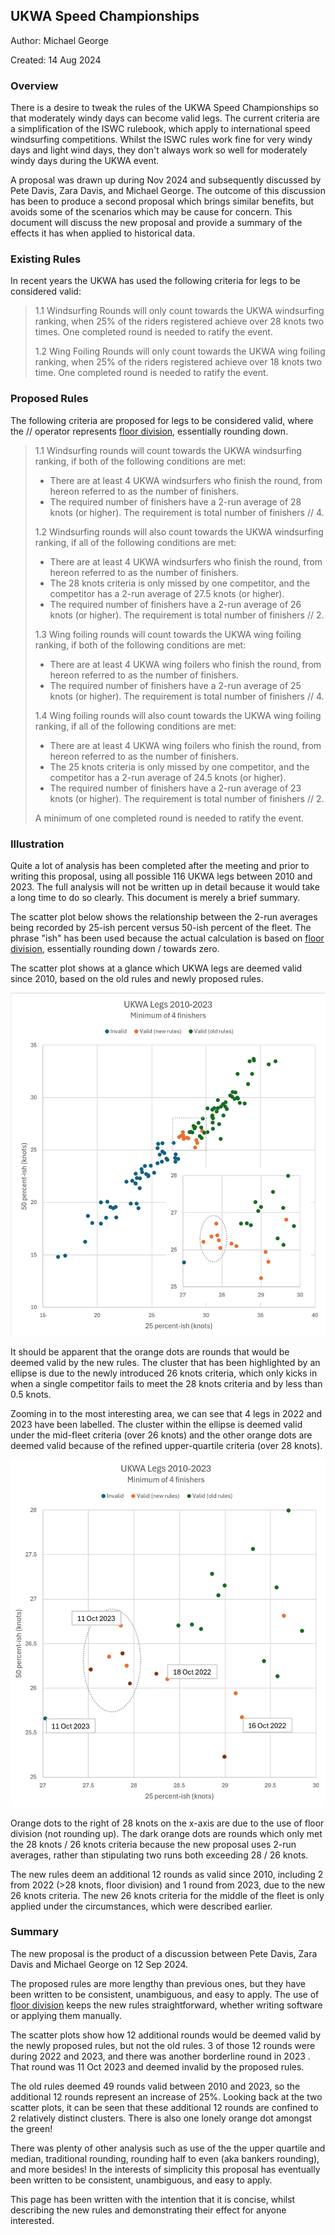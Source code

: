 ## UKWA Speed Championships

Author: Michael George

Created: 14 Aug 2024



### Overview

There is a desire to tweak the rules of the UKWA Speed Championships so that moderately windy days can become valid legs. The current criteria are a simplification of the ISWC rulebook, which apply to international speed windsurfing competitions. Whilst the ISWC rules work fine for very windy days and light wind days, they don't always work so well for moderately windy days during the UKWA event.

A proposal was drawn up during Nov 2024 and subsequently discussed by Pete Davis, Zara Davis, and Michael George. The outcome of this discussion has been to produce a second proposal which brings similar benefits, but avoids some of the scenarios which may be cause for concern. This document will discuss the new proposal and provide a summary of the effects it has when applied to historical data.



### Existing Rules

In recent years the UKWA has used the following criteria for legs to be considered valid:

> 1.1 Windsurfing Rounds will only count towards the UKWA windsurfing ranking, when 25% of the riders registered achieve over 28 knots two times. One completed round is needed to ratify the event.
>
> 1.2 Wing Foiling Rounds will only count towards the UKWA wing foiling ranking, when 25% of the riders registered achieve over 18 knots two time. One completed round is needed to ratify the event.



### Proposed Rules

The following criteria are proposed for legs to be considered valid, where the // operator represents [floor division](https://www.designgurus.io/answers/detail/what-is-floor-division), essentially rounding down.

> 1.1 Windsurfing rounds will count towards the UKWA windsurfing ranking, if both of the following conditions are met:
>
> - There are at least 4 UKWA windsurfers who finish the round, from hereon referred to as the number of finishers.
> - The required number of finishers have a 2-run average of 28 knots (or higher). The requirement is total number of finishers // 4.
>
> 1.2 Windsurfing rounds will also count towards the UKWA windsurfing ranking, if all of the following conditions are met:
>
> - There are at least 4 UKWA windsurfers who finish the round, from hereon referred to as the number of finishers.
> - The 28 knots criteria is only missed by one competitor, and the competitor has a 2-run average of 27.5 knots (or higher).
> - The required number of finishers have a 2-run average of 26 knots (or higher). The requirement is total number of finishers // 2.
>
> 1.3 Wing foiling rounds will count towards the UKWA wing foiling ranking, if both of the following conditions are met:
>
> - There are at least 4 UKWA wing foilers who finish the round, from hereon referred to as the number of finishers.
> - The required number of finishers have a 2-run average of 25 knots (or higher). The requirement is total number of finishers // 4.
>
> 1.4 Wing foiling rounds will also count towards the UKWA wing foiling ranking, if all of the following conditions are met:
>
> - There are at least 4 UKWA wing foilers who finish the round, from hereon referred to as the number of finishers.
> - The 25 knots criteria is only missed by one competitor, and the competitor has a 2-run average of 24.5 knots (or higher).
> - The required number of finishers have a 2-run average of 23 knots (or higher). The requirement is total number of finishers // 2.
>
> A minimum of one completed round is needed to ratify the event.



### Illustration

Quite a lot of analysis has been completed after the meeting and prior to writing this proposal, using all possible 116 UKWA legs between 2010 and 2023. The full analysis will not be written up in detail because it would take a long time to do so clearly. This document is merely a brief summary.

The scatter plot below shows the relationship between the 2-run averages being recorded by 25-ish percent versus 50-ish percent of the fleet. The phrase "ish" has been used because the actual calculation is based on [floor division](https://www.designgurus.io/answers/detail/what-is-floor-division), essentially rounding down / towards zero.

The scatter plot shows at a glance which UKWA legs are deemed valid since 2010, based on the old rules and newly proposed rules.

![overview](img/overview.png)

It should be apparent that the orange dots are rounds that would be deemed valid by the new rules. The cluster that has been highlighted by an ellipse is due to the newly introduced 26 knots criteria, which only kicks in when a single competitor fails to meet the 28 knots criteria and by less than 0.5 knots.

Zooming in to the most interesting area, we can see that 4 legs in 2022 and 2023 have been labelled. The cluster within the ellipse is deemed valid under the mid-fleet criteria (over 26 knots) and the other orange dots are deemed valid because of the refined upper-quartile criteria (over 28 knots).

![zoom](img/zoom.png)



Orange dots to the right of 28 knots on the x-axis are due to the use of floor division (not rounding up). The dark orange dots are rounds which only met the 28 knots / 26 knots criteria because the new proposal uses 2-run averages, rather than stipulating two runs both exceeding 28 / 26 knots.

The new rules deem an additional 12 rounds as valid since 2010, including 2 from 2022 (>28 knots, floor division) and 1 round from 2023, due to the new 26 knots criteria. The new 26 knots criteria for the middle of the fleet is only applied under the circumstances, which were described earlier.



### Summary

The new proposal is the product of a discussion between Pete Davis, Zara Davis and Michael George on 12 Sep 2024.

The proposed rules are more lengthy than previous ones, but they have been written to be consistent, unambiguous, and easy to apply. The use of [floor division](https://www.designgurus.io/answers/detail/what-is-floor-division) keeps the new rules straightforward, whether writing software or applying them manually.

The scatter plots show how 12 additional rounds would be deemed valid by the newly proposed rules, but not the old rules. 3 of those 12 rounds were during 2022 and 2023, and there was another borderline round in 2023 . That round was 11 Oct 2023 and deemed invalid by the proposed rules.

The old rules deemed 49 rounds valid between 2010 and 2023, so the additional 12 rounds represent an increase of 25%. Looking back at the two scatter plots, it can be seen that these additional 12 rounds are confined to 2 relatively distinct clusters. There is also one lonely orange dot amongst the green!

There was plenty of other analysis such as use of the the upper quartile and median, traditional rounding, rounding half to even (aka bankers rounding), and more besides! In the interests of simplicity this proposal has eventually been written to be consistent, unambiguous, and easy to apply.

This page has been written with the intention that it is concise, whilst describing the new rules and demonstrating their effect for anyone interested.
